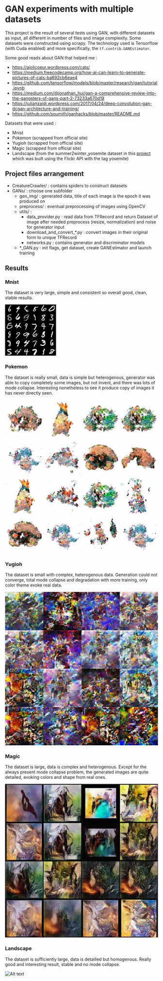 # GAN experiments with multiple datasets

This project is the result of several tests using GAN, with different datasets as input, all different in number of files and image complexity. Some datasets were constructed using scrapy. The technology used is Tensorflow (with Cuda enabled) and more specifically, the `tf.contrib.GANEstimator`.

Some good reads about GAN that helped me :
- https://ajolicoeur.wordpress.com/cats/
- https://medium.freecodecamp.org/how-ai-can-learn-to-generate-pictures-of-cats-ba692cb6eae4
- https://github.com/tensorflow/models/blob/master/research/gan/tutorial.ipynb
- https://medium.com/@jonathan_hui/gan-a-comprehensive-review-into-the-gangsters-of-gans-part-2-73233a670d19
- https://julianzaidi.wordpress.com/2017/04/24/deep-convolution-gan-dcgan-architecture-and-training/
- https://github.com/soumith/ganhacks/blob/master/README.md


Datasets that were used :
- Mnist
- Pokemon (scrapped from official site)
- Yugioh (scrapped from official site)
- Magic (scrapped from official site)
- Landscape (from the summer2winter_yosemite dataset in this [project](https://github.com/junyanz/CycleGAN) which was built using the Flickr API with the tag yosemite)

## Project files arrangement

- CreatureCrawler/ : contains spiders to construct datasets
- GANs/ : choose one subfolder
    - gen_img/ : generated data, title of each image is the epoch it was produced on
    - preprocess/ : eventual preprocessing of images using OpenCV
    - utils/ :
        - data_provider.py : read data from TFRecord and return Dataset of image after needed preprocess (resize, normalization) and noise for generator input
        - download_and_convert_*.py : convert images in their original form to unique TFRecord
        - networks.py : contains generator and discriminator models
    - *_GAN.py : init flags, get dataset, create GANEstimator and launch training
    

## Results

### Mnist
The dataset is very large, simple and consistent so overall good, clean, stable results.

![Alt text](./GANs/mnist/example_generator_output.png?raw=true "Mnist output")

### Pokemon
The dataset is really small, data is simple but heterogenous, generator was able to copy  completely some images, but not invent, and there was lots of mode collapse. Interesting nonetheless to see it produce copy of images it has never directly seen.

![Alt text](./GANs/pokemon/example_generator_output.png?raw=true "Pokemon output")

### Yugioh
The dataset is small with complex, heterogenous data. Generation could not converge, total mode collapse and degradation with more training, only color theme evoke real data.

![Alt text](./GANs/yugioh/example_generator_output.png?raw=true "Yugioh output")

### Magic
The dataset is large, data is complex and heterogenous. Except for the always present mode collapse problem, the generated images are quite detailed, evoking colors and shape from real ones.

![Alt text](./GANs/magic/example_generator_output.png?raw=true "Magic output")

### Landscape
The dataset is sufficiently large, data is detailled but homogenous. Really good and interesting result, stable and no mode collapse.

![Alt text](./GANs/landscape/example_generator_output.png?raw=true "Landscape output")
